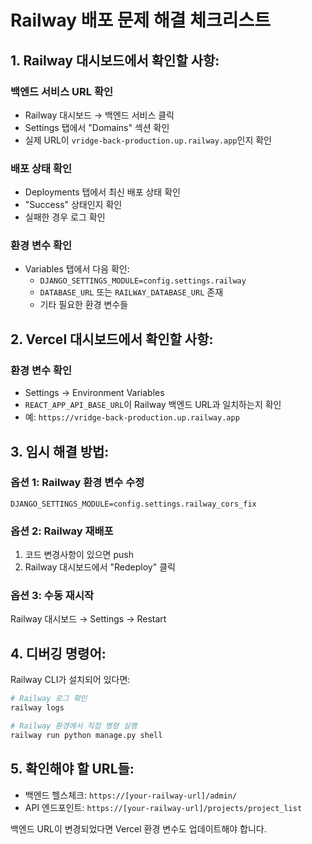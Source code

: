 # Railway 배포 문제 해결 체크리스트

## 1. Railway 대시보드에서 확인할 사항:

### 백엔드 서비스 URL 확인
- Railway 대시보드 → 백엔드 서비스 클릭
- Settings 탭에서 "Domains" 섹션 확인
- 실제 URL이 `vridge-back-production.up.railway.app`인지 확인

### 배포 상태 확인
- Deployments 탭에서 최신 배포 상태 확인
- "Success" 상태인지 확인
- 실패한 경우 로그 확인

### 환경 변수 확인
- Variables 탭에서 다음 확인:
  - `DJANGO_SETTINGS_MODULE=config.settings.railway`
  - `DATABASE_URL` 또는 `RAILWAY_DATABASE_URL` 존재
  - 기타 필요한 환경 변수들

## 2. Vercel 대시보드에서 확인할 사항:

### 환경 변수 확인
- Settings → Environment Variables
- `REACT_APP_API_BASE_URL`이 Railway 백엔드 URL과 일치하는지 확인
- 예: `https://vridge-back-production.up.railway.app`

## 3. 임시 해결 방법:

### 옵션 1: Railway 환경 변수 수정
```
DJANGO_SETTINGS_MODULE=config.settings.railway_cors_fix
```

### 옵션 2: Railway 재배포
1. 코드 변경사항이 있으면 push
2. Railway 대시보드에서 "Redeploy" 클릭

### 옵션 3: 수동 재시작
Railway 대시보드 → Settings → Restart

## 4. 디버깅 명령어:

Railway CLI가 설치되어 있다면:
```bash
# Railway 로그 확인
railway logs

# Railway 환경에서 직접 명령 실행
railway run python manage.py shell
```

## 5. 확인해야 할 URL들:

- 백엔드 헬스체크: `https://[your-railway-url]/admin/`
- API 엔드포인트: `https://[your-railway-url]/projects/project_list`

백엔드 URL이 변경되었다면 Vercel 환경 변수도 업데이트해야 합니다.
